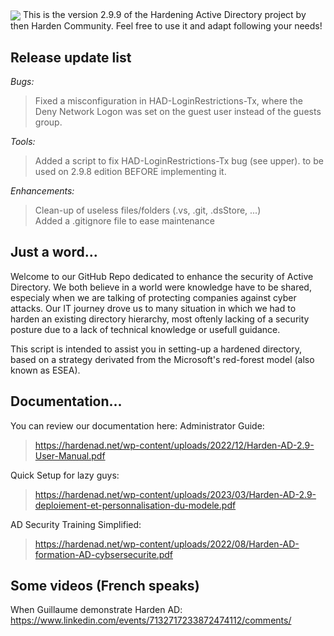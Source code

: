 <img src="https://hardenad.net/wp-content/uploads/2021/12/Logo-HARDEN-AD-Horizontal-RVB@4x-300x86.png" align="center">
This is the version 2.9.9 of the Hardening Active Directory project by then Harden Community. 
Feel free to use it and adapt following your needs!

## Release update list
*Bugs:* 
> Fixed a misconfiguration in HAD-LoginRestrictions-Tx, where the Deny Network Logon was set on the guest user instead of the guests group.  

*Tools:*
> Added a script to fix HAD-LoginRestrictions-Tx bug (see upper). to be used on 2.9.8 edition BEFORE implementing it.  

*Enhancements:*
> Clean-up of useless files/folders (.vs, .git, .dsStore, ...)  
> Added a .gitignore file to ease maintenance  
 
## Just a word...
Welcome to our GitHub Repo dedicated to enhance the security of Active Directory. We both believe in a world were knowledge have to be shared, especialy when we are talking of protecting companies against cyber attacks. Our IT journey drove us to many situation in which we had to harden an existing directory hierarchy, most oftenly lacking of a security posture due to a lack of technical knowledge or usefull guidance.

This script is intended to assist you in setting-up a hardened directory, based on a strategy derivated from the Microsoft's red-forest model (also known as ESEA). 

## Documentation...
You can review our documentation here:
Administrator Guide:  
> https://hardenad.net/wp-content/uploads/2022/12/Harden-AD-2.9-User-Manual.pdf  

Quick Setup for lazy guys: 
> https://hardenad.net/wp-content/uploads/2023/03/Harden-AD-2.9-deploiement-et-personnalisation-du-modele.pdf  

AD Security Training Simplified: 
> https://hardenad.net/wp-content/uploads/2022/08/Harden-AD-formation-AD-cybsersecurite.pdf  

## Some videos (French speaks)
When Guillaume demonstrate Harden AD: https://www.linkedin.com/events/7132717233872474112/comments/
